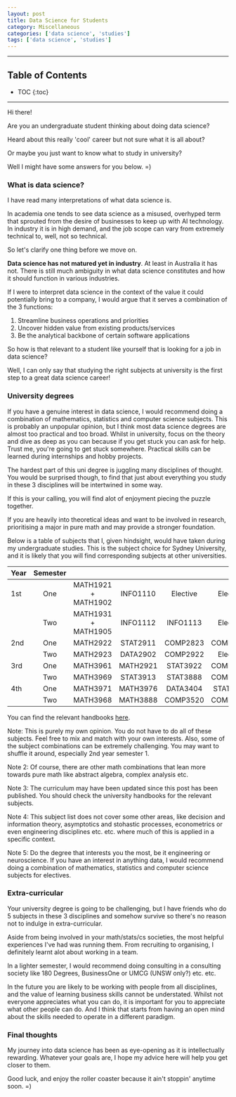 ```yaml
---
layout: post
title: Data Science for Students
category: Miscellaneous
categories: ['data science', 'studies']
tags: ['data science', 'studies']
---
```


---
<h2 class="no_toc">Table of Contents</h2>

* TOC
{:toc}

<!-- Need this for table of contents above -->
---

Hi there!

Are you an undergraduate student thinking about doing data science? 

Heard about this really 'cool' career but not sure what it is all about?

Or maybe you just want to know what to study in university?

Well I might have some answers for you below. =)

### What is data science?

I have read many interpretations of what data science is. 

In academia one tends to see data science as a misused, overhyped term that sprouted from the desire of businesses to keep up with AI technology. In industry it is in high demand, and the job scope can vary from extremely technical to, well, not so technical. 

So let's clarify one thing before we move on. 

__Data science has not matured yet in industry__. At least in Australia it has not. There is still much ambiguity in what data science constitutes and how it should function in various industries. 

If I were to interpret data science in the context of the value it could potentially bring to a company, I would argue that it serves a combination of the 3 functions:

1. Streamline business operations and priorities 
1. Uncover hidden value from existing products/services
1. Be the analytical backbone of certain software applications 

So how is that relevant to a student like yourself that is looking for a job in data science?

Well, I can only say that studying the right subjects at university is the first step to a great data science career!

### University degrees

If you have a genuine interest in data science, I would recommend doing a combination of mathematics, statistics and computer science subjects. This is probably an unpopular opinion, but I think most data science degrees are almost too practical and too broad. Whilst in university, focus on the theory and dive as deep as you can because if you get stuck you can ask for help. Trust me, you're going to get stuck somewhere. Practical skills can be learned during internships and hobby projects.

The hardest part of this uni degree is juggling many disciplines of thought. You would be surprised though, to find that just about everything you study in these 3 disciplines will be intertwined in some way. 

If this is your calling, you will find alot of enjoyment piecing the puzzle together. 

If you are heavily into theoretical ideas and want to be involved in research, prioritising a major in pure math and may provide a stronger foundation.

Below is a table of subjects that I, given hindsight, would have taken during my undergraduate studies. This is the subject choice for Sydney University, and it is likely that you will find corresponding subjects at other universities.

| Year  |  Semester  |                     |          |          |          |
|:------|:----------:|:-------------------:|:--------:|:--------:|:--------:|
| 1st   | One        | MATH1921 + MATH1902 | INFO1110 | Elective | Elective |
|       | Two        | MATH1931 + MATH1905 | INFO1112 | INFO1113 | Elective |
| 2nd   | One        | MATH2922            | STAT2911 | COMP2823 | COMP2017 |
|       | Two        | MATH2923            | DATA2902 | COMP2922 | Elective |
| 3rd   | One        | MATH3961            | MATH2921 | STAT3922 | COMP3927 |
|       | Two        | MATH3969            | STAT3913 | STAT3888 | COMP3530 |
| 4th   | One        | MATH3971            | MATH3976 | DATA3404 | STAT3925 |
|       | Two        | MATH3968            | MATH3888 | COMP3520 | COMP3988 |

You can find the relevant handbooks [here]("https://sydney.edu.au/handbooks/science/").

Note: This is purely my own opinion. You do not have to do all of these subjects. Feel free to mix and match with your own interests. Also, some of the subject combinations can be extremely challenging. You may want to shuffle it around, especially 2nd year semester 1. 

Note 2: Of course, there are other math combinations that lean more towards pure math like abstract algebra, complex analysis etc.

Note 3: The curriculum may have been updated since this post has been published. You should check the university handbooks for the relevant subjects. 

Note 4: This subject list does not cover some other areas, like decision and information theory, asymptotics and stohastic processes, econometrics or even engineering disciplines etc. etc. where much of this is applied in a specific context. 

Note 5: Do the degree that interests you the most, be it engineering or neuroscience. If you have an interest in anything data, I would recommend doing a combination of mathematics, statistics and computer science subjects for electives.

### Extra-curricular

Your university degree is going to be challenging, but I have friends who do 5 subjects in these 3 disciplines and somehow survive so there's no reason not to indulge in extra-curricular. 

Aside from being involved in your math/stats/cs societies, the most helpful experiences I've had was running them. From recruiting to organising, I definitely learnt alot about working in a team. 

In a lighter semester, I would recommend doing consulting in a consulting society like 180 Degrees, BusinessOne or UMCG (UNSW only?) etc. etc. 

In the future you are likely to be working with people from all disciplines, and the value of learning business skills cannot be understated. Whilst not everyone appreciates what you can do, it is important for you to appreciate what other people can do. And I think that starts from having an open mind about the skills needed to operate in a different paradigm. 

### Final thoughts

My journey into data science has been as eye-opening as it is intellectually rewarding. Whatever your goals are, I hope my advice here will help you get closer to them.

Good luck, and enjoy the roller coaster because it ain't stoppin' anytime soon. =)
